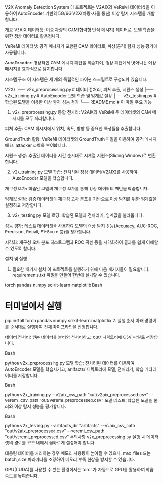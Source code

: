 
V2X Anomaly Detection System
이 프로젝트는 V2AIX와 VeReMi 데이터셋을 이용하여 AutoEncoder 기반의 5G/6G V2X(차량-사물 통신) 이상 탐지 시스템을 개발합니다.

개요
V2AIX 데이터셋: 이종 차량의 CAM(협력형 인식 메시지) 데이터로, 모델 학습을 위한 정상 데이터로 활용됩니다.

VeReMi 데이터셋: 공격 메시지가 포함된 CAM 데이터로, 이상(공격) 탐지 성능 평가에 사용됩니다.

AutoEncoder: 정상적인 CAM 메시지 패턴을 학습하여, 정상 패턴에서 벗어나는 이상 메시지를 효과적으로 탐지합니다.

시스템 구조
이 시스템은 세 개의 독립적인 파이썬 스크립트로 구성되어 있습니다.

V2X/
├── v2x_preprocessing.py # 데이터 전처리, 피처 추출, 시퀀스 생성
├── v2x_training.py      # AutoEncoder 모델 학습 및 임계값 설정
├── v2x_testing.py       # 학습된 모델을 이용한 이상 탐지 성능 평가
└── README.md            # 이 파일
주요 기능
1. v2x_preprocessing.py
통합 전처리: V2AIX와 VeReMi 두 데이터셋의 CAM 메시지를 모두 처리합니다.

피처 추출: CAM 메시지에서 위치, 속도, 방향 등 중요한 특성들을 추출합니다.

GroundTruth 활용: VeReMi 데이터셋의 GroundTruth 파일을 이용하여 공격 메시지에 is_attacker 라벨을 부여합니다.

시퀀스 생성: 추출된 데이터를 시간 순서대로 시계열 시퀀스(Sliding Window)로 변환합니다.

2. v2x_training.py
모델 학습: 전처리된 정상 데이터(V2AIX)를 사용하여 AutoEncoder 모델을 학습합니다.

재구성 오차: 학습된 모델의 재구성 오차를 통해 정상 데이터의 패턴을 학습합니다.

임계값 설정: 검증 데이터셋의 재구성 오차 분포를 기반으로 이상 탐지를 위한 임계값을 설정하고 저장합니다.

3. v2x_testing.py
모델 로딩: 학습된 모델과 전처리기, 임계값을 불러옵니다.

성능 평가: 테스트 데이터셋을 사용하여 모델의 이상 탐지 성능(Accuracy, AUC-ROC, Precision, Recall, F1-Score 등)을 평가합니다.

시각화: 재구성 오차 분포 히스토그램과 ROC 곡선 등을 시각화하여 결과를 쉽게 이해할 수 있도록 합니다.

설치 및 실행
1. 필요한 패키지 설치
이 프로젝트를 실행하기 위해 다음 패키지들이 필요합니다. requirements.txt 파일을 만들어 한번에 설치할 수 있습니다.

torch
pandas
numpy
scikit-learn
matplotlib
Bash

# 터미널에서 실행
pip install torch pandas numpy scikit-learn matplotlib
2. 실행 순서
아래 명령어를 순서대로 실행하여 전체 파이프라인을 진행합니다.

데이터 전처리: 원본 데이터를 불러와 전처리하고, out/ 디렉토리에 CSV 파일로 저장합니다.

Bash

python v2x_preprocessing.py
모델 학습: 전처리된 데이터를 이용하여 AutoEncoder 모델을 학습시키고, artifacts/ 디렉토리에 모델, 전처리기, 학습 메타데이터를 저장합니다.

Bash

python v2x_training.py --v2aix_csv_path "out/v2aix_preprocessed.csv" --veremi_csv_path "out/veremi_preprocessed.csv"
모델 테스트: 학습된 모델을 불러와 이상 탐지 성능을 평가합니다.

Bash

python v2x_testing.py --artifacts_dir "artifacts" --v2aix_csv_path "out/v2aix_preprocessed.csv" --veremi_csv_path "out/veremi_preprocessed.csv"
주의사항
v2x_preprocessing.py 실행 시 데이터셋의 경로를 코드 내에서 올바르게 설정해야 합니다.

대용량 데이터를 처리하는 경우 메모리 사용량이 높아질 수 있으니, max_files 또는 batch_size 파라미터를 조정하여 메모리 부족 현상을 방지할 수 있습니다.

GPU(CUDA)를 사용할 수 있는 환경에서는 torch가 자동으로 GPU를 활용하여 학습 속도를 높여줍니다.